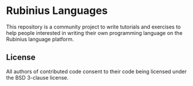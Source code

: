 # Rubinius Languages

This repository is a community project to write tutorials and exercises to
help people interested in writing their own programming language on the
Rubinius language platform.

## License

All authors of contributed code consent to their code being licensed under the
BSD 3-clause license.
